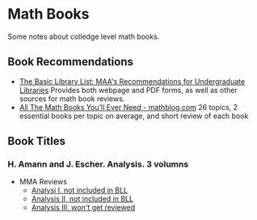 # Math Books
Some notes about colledge level math books.

## Book Recommendations

* [The Basic Library List: MAA's Recommendations for Undergraduate Libraries](https://www.maa.org/press/maa-reviews/the-basic-library-list-maas-recommendations-for-undergraduate-libraries)
  Provides both webpage and PDF forms, as well as other sources for math book reviews.
* [All The Math Books You’ll Ever Need - mathblog.com](https://mathblog.com/mathematics-books/)
  26 topics, 2 essential books per topic on average, and short review of each book

## Book Titles

### H. Amann and J. Escher. Analysis. 3 volumns

* MMA Reviews
  * [Analysi I, not included in BLL](https://www.maa.org/press/maa-reviews/analysis-i-0)
  * [Analysis II, not included in BLL](https://www.maa.org/press/maa-reviews/analysis-ii)
  * [Analysis III, won't get reviewed](https://www.maa.org/press/maa-reviews/analysis-iii)